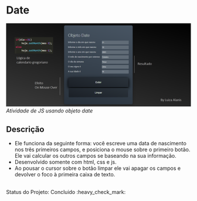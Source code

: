 <h1> Date </h1>
<img src="https://github.com/LuizaAlanis/Date/blob/master/date.png">
<i> Atividade de JS usando objeto date </i>
<br>
<h2> Descrição </h2>
<ul>
  <li>Ele funciona da seguinte forma: você escreve uma data de nascimento nos três primeiros campos, e posiciona o mouse sobre o primeiro botão. Ele vai calcular os outros campos se baseando na sua informação.</li>
  <li>Desenvolvido somente com html, css e js.</li>
  <li>Ao pousar o cursor sobre o botão limpar ele vai apagar os campos e <br>
  devolver o foco à primeira caixa de texto.</li>
</ul>
<br>
Status do Projeto: Concluido :heavy_check_mark:

